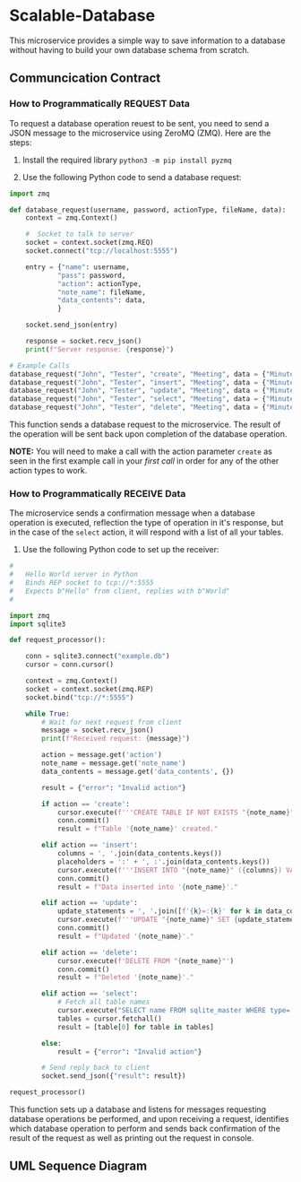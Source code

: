 # Scalable-Database
This microservice provides a simple way to save information to a database without having to build your own database schema from scratch.
## Communcication Contract
### How to Programmatically REQUEST Data
To request a database operation reuest to be sent, you need to send a JSON message to the microservice using ZeroMQ (ZMQ). Here are the steps:

1. Install the required library
`python3 -m pip install pyzmq`

2. Use the following Python code to send a database request:
```python
import zmq

def database_request(username, password, actionType, fileName, data):
    context = zmq.Context()

    #  Socket to talk to server
    socket = context.socket(zmq.REQ)
    socket.connect("tcp://localhost:5555")

    entry = {"name": username,
            "pass": password,
            "action": actionType,
            "note_name": fileName,
            "data_contents": data,
            }

    socket.send_json(entry)

    response = socket.recv_json()
    print(f"Server response: {response}")

# Example Calls
database_request("John", "Tester", "create", "Meeting", data = {"Minutes": "30", "Topic": "Feature", "Due": "9/13/24"})
database_request("John", "Tester", "insert", "Meeting", data = {"Minutes": "45", "Topic": "Feature", "Due": "10/05/24"})
database_request("John", "Tester", "update", "Meeting", data = {"Minutes": "30", "Topic": "Feature", "Due": "9/13/24"})
database_request("John", "Tester", "select", "Meeting", data = {"Minutes": "30", "Topic": "Feature", "Due": "9/13/24"})
database_request("John", "Tester", "delete", "Meeting", data = {"Minutes": "30", "Topic": "Feature", "Due": "9/13/24"})


```
This function sends a database request to the microservice. The result of the operation will be sent back upon completion of the database operation. 

**NOTE:** You will need to make a call with the action parameter `create` as seen in the first example call in your *first call* in order for any of the other action types to work.

### How to Programmatically RECEIVE Data
The microservice sends a confirmation message when a database operation is executed, reflection the type of operation in it's response, but in the case of the `select` action, it will respond with a list of all your tables.

1. Use the following Python code to set up the receiver:
```python
#
#   Hello World server in Python
#   Binds REP socket to tcp://*:5555
#   Expects b"Hello" from client, replies with b"World"
#

import zmq
import sqlite3

def request_processor():

    conn = sqlite3.connect("example.db")
    cursor = conn.cursor()

    context = zmq.Context()
    socket = context.socket(zmq.REP)
    socket.bind("tcp://*:5555")

    while True:
        # Wait for next request from client
        message = socket.recv_json()
        print(f"Received request: {message}")

        action = message.get('action')
        note_name = message.get('note_name')
        data_contents = message.get('data_contents', {})

        result = {"error": "Invalid action"}

        if action == 'create':
            cursor.execute(f'''CREATE TABLE IF NOT EXISTS "{note_name}" ({', '.join([f'{k} TEXT' for k in data_contents.keys()])})''')
            conn.commit()
            result = f"Table '{note_name}' created."

        elif action == 'insert':
            columns = ', '.join(data_contents.keys())
            placeholders = ':' + ', :'.join(data_contents.keys())
            cursor.execute(f'''INSERT INTO "{note_name}" ({columns}) VALUES ({placeholders}) ON CONFLICT DO NOTHING''', data_contents)
            conn.commit()
            result = f"Data inserted into '{note_name}'."

        elif action == 'update':
            update_statements = ', '.join([f'{k}=:{k}' for k in data_contents.keys()])
            cursor.execute(f'''UPDATE "{note_name}" SET {update_statements} WHERE rowid IN (SELECT rowid FROM "{note_name}" ORDER BY rowid DESC LIMIT 1)''', data_contents)
            conn.commit()
            result = f"Updated '{note_name}'."

        elif action == 'delete':
            cursor.execute(f'DELETE FROM "{note_name}"')
            conn.commit()
            result = f"Deleted '{note_name}'."

        elif action == 'select':
            # Fetch all table names
            cursor.execute("SELECT name FROM sqlite_master WHERE type='table';")
            tables = cursor.fetchall()
            result = [table[0] for table in tables]

        else:
            result = {"error": "Invalid action"}

        # Send reply back to client
        socket.send_json({"result": result})

request_processor()
```

This function sets up a database and listens for messages requesting database operations be performed, and upon receiving a request, identifies which database operation to perform and sends back confirmation of the result of the request as well as printing out the request in console.

## UML Sequence Diagram
